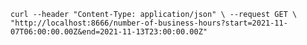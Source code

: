 `curl --header "Content-Type: application/json" \
--request GET \
"http://localhost:8666/number-of-business-hours?start=2021-11-07T06:00:00.00Z&end=2021-11-13T23:00:00.00Z"`